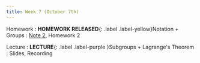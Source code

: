 ```yaml
---
title: Week 7 (October 7th)
---
```


Homework
: **HOMEWORK RELEASED**{: .label .label-yellow}Notation + Groups
  : [Note 2](https://readings.decal.rouxl.es/docs/readings/content/note-2/), Homework 2

Lecture
: **LECTURE**{: .label .label-purple }Subgroups + Lagrange's Theorem
  : Slides, Recording
